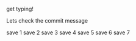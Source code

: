 get typing!

Lets check the commit message

save 1
save 2
save 3
save 4
save 5
save 6
save 7
<!--stackedit_data:
eyJoaXN0b3J5IjpbLTE1MzMzMzA0NjgsNjU3MDY2MTE0LDE2OD
AzODUyMjMsLTU3NjUyNTc4NCwxNDkwMjk2NzQ3LC0xMzk4NzM5
NjMyLDU2NTY2NTI5NywyMDkxMDQ0ODY3XX0=
-->
